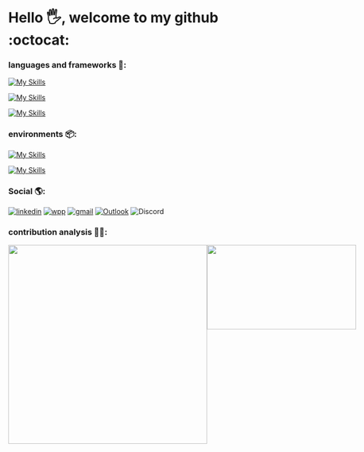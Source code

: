 # Hello :raised_hand_with_fingers_splayed:, welcome to my github :octocat:
### languages ​​and frameworks 🧩:
[![My Skills](https://skillicons.dev/icons?i=python,java,ts,js,html,css)](https://skillicons.dev)  

[![My Skills](https://skillicons.dev/icons?i=express,nestjs,bootstrap,webpack,jest,prisma)](https://skillicons.dev)

[![My Skills](https://skillicons.dev/icons?i=react,nodejs,npm)](https://skillicons.dev)


### environments 📦: 
[![My Skills](https://skillicons.dev/icons?i=linux,ubuntu,bash,vscode,idea)](https://skillicons.dev)  

[![My Skills](https://skillicons.dev/icons?i=eclipse,netlify,postman,git,github)](https://skillicons.dev)


###     Social 🌎:
[![linkedin](https://img.shields.io/badge/LinkedIn-0077B5?style=for-the-badge&logo=linkedin&logoColor=white)](https://www.linkedin.com/in/caique-menezes-491930214/)
[![wpp](https://img.shields.io/badge/WhatsApp-25D366?style=for-the-badge&logo=whatsapp&logoColor=white)](https://wa.me/5571988372142)
[![gmail](https://img.shields.io/badge/Gmail-D14836?style=for-the-badge&logo=gmail&logoColor=white)](mailto:caiqueznk@gmail.com)
[![Outlook](https://img.shields.io/badge/Microsoft_Outlook-0078D4?style=for-the-badge&logo=microsoft-outlook&logoColor=white)](mailto:caiquemenezes1@outlook.com)
![Discord](https://img.shields.io/badge/Discord-%235865F2.svg?style=for-the-badge&logo=discord&logoColor=white)

### contribution analysis 👨‍💻:
<div style="display:flex; justify-content: space-between;">
    <img src="https://github-readme-stats.vercel.app/api?username=caiquedevjs&show_icons=true&theme=tokyonight" width="400px" />
     <img src="https://github-readme-stats.vercel.app/api/top-langs/?username=caiquedevjs&layout=compact&theme=tokyonight" width="300px" height= "170px" />
</div>







